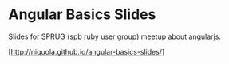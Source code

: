 # Angular Basics Slides

Slides for SPRUG (spb ruby user group) meetup about angularjs.

[http://niquola.github.io/angular-basics-slides/]


